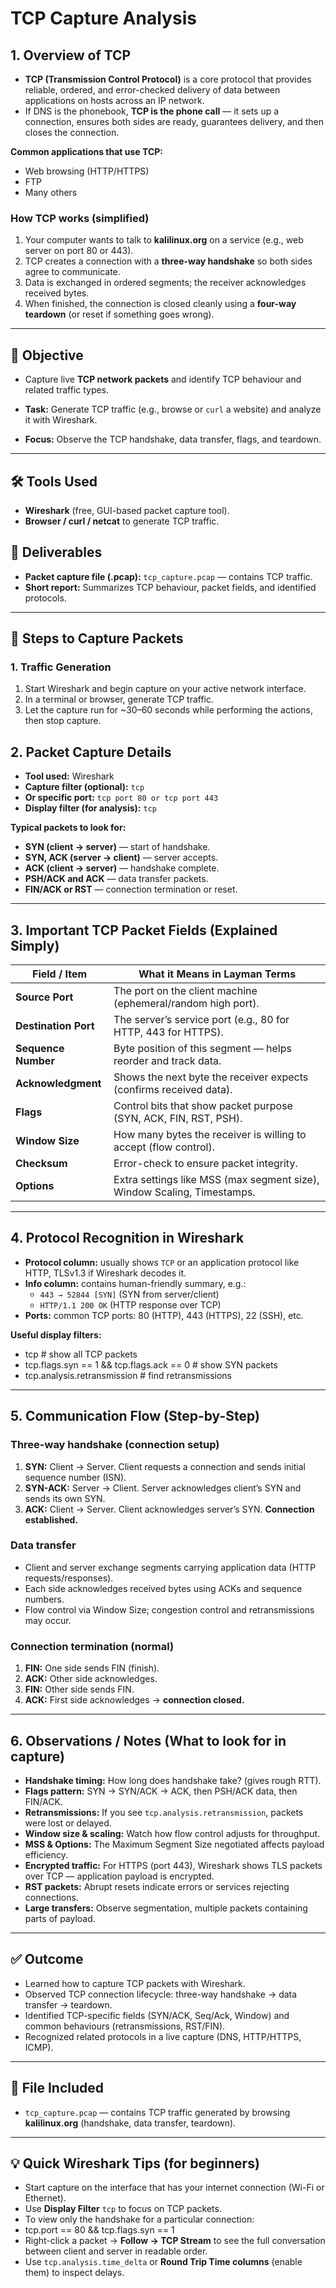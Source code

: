 # TCP Capture Analysis

## 1. Overview of TCP
- **TCP (Transmission Control Protocol)** is a core protocol that provides reliable, ordered, and error-checked delivery of data between applications on hosts across an IP network.  
- If DNS is the phonebook, **TCP is the phone call** — it sets up a connection, ensures both sides are ready, guarantees delivery, and then closes the connection.  

**Common applications that use TCP:**  
- Web browsing (HTTP/HTTPS)  
- FTP  
- Many others  

### How TCP works (simplified)
1. Your computer wants to talk to **kalilinux.org** on a service (e.g., web server on port 80 or 443).  
2. TCP creates a connection with a **three-way handshake** so both sides agree to communicate.  
3. Data is exchanged in ordered segments; the receiver acknowledges received bytes.  
4. When finished, the connection is closed cleanly using a **four-way teardown** (or reset if something goes wrong).  

---

## 🎯 Objective
- Capture live **TCP network packets** and identify TCP behaviour and related traffic types.  

- **Task:** Generate TCP traffic (e.g., browse or `curl` a website) and analyze it with Wireshark.  
- **Focus:** Observe the TCP handshake, data transfer, flags, and teardown.  

---

## 🛠 Tools Used
- **Wireshark** (free, GUI-based packet capture tool).  
- **Browser / curl / netcat** to generate TCP traffic.  

## 📂 Deliverables
- **Packet capture file (.pcap):** `tcp_capture.pcap` — contains TCP traffic.
- **Short report:** Summarizes TCP behaviour, packet fields, and identified protocols.

---

## 🧭 Steps to Capture Packets

### 1. Traffic Generation
1. Start Wireshark and begin capture on your active network interface.
2. In a terminal or browser, generate TCP traffic.
3. Let the capture run for ~30–60 seconds while performing the actions, then stop capture.

## 2. Packet Capture Details

- **Tool used:** Wireshark  
- **Capture filter (optional):** `tcp`  
- **Or specific port:** `tcp port 80 or tcp port 443`  
- **Display filter (for analysis):** `tcp`  

**Typical packets to look for:**
- **SYN (client → server)** — start of handshake.  
- **SYN, ACK (server → client)** — server accepts.  
- **ACK (client → server)** — handshake complete.  
- **PSH/ACK and ACK** — data transfer packets.  
- **FIN/ACK or RST** — connection termination or reset.  

---

## 3. Important TCP Packet Fields (Explained Simply)

| Field / Item       | What it Means in Layman Terms |
|--------------------|-------------------------------|
| **Source Port**    | The port on the client machine (ephemeral/random high port). |
| **Destination Port** | The server’s service port (e.g., 80 for HTTP, 443 for HTTPS). |
| **Sequence Number** | Byte position of this segment — helps reorder and track data. |
| **Acknowledgment**  | Shows the next byte the receiver expects (confirms received data). |
| **Flags**           | Control bits that show packet purpose (SYN, ACK, FIN, RST, PSH). |
| **Window Size**     | How many bytes the receiver is willing to accept (flow control). |
| **Checksum**        | Error-check to ensure packet integrity. |
| **Options**         | Extra settings like MSS (max segment size), Window Scaling, Timestamps. |

---

## 4. Protocol Recognition in Wireshark

- **Protocol column:** usually shows `TCP` or an application protocol like HTTP, TLSv1.3 if Wireshark decodes it.  
- **Info column:** contains human-friendly summary, e.g.:  
  - `443 → 52844 [SYN]` (SYN from server/client)  
  - `HTTP/1.1 200 OK` (HTTP response over TCP)  
- **Ports:** common TCP ports: 80 (HTTP), 443 (HTTPS), 22 (SSH), etc.  

**Useful display filters:**
- tcp # show all TCP packets
- tcp.flags.syn == 1 && tcp.flags.ack == 0 # show SYN packets
- tcp.analysis.retransmission # find retransmissions


---

## 5. Communication Flow (Step-by-Step)

### Three-way handshake (connection setup)
1. **SYN:** Client → Server. Client requests a connection and sends initial sequence number (ISN).  
2. **SYN-ACK:** Server → Client. Server acknowledges client’s SYN and sends its own SYN.  
3. **ACK:** Client → Server. Client acknowledges server’s SYN. **Connection established.**  

### Data transfer
- Client and server exchange segments carrying application data (HTTP requests/responses).  
- Each side acknowledges received bytes using ACKs and sequence numbers.  
- Flow control via Window Size; congestion control and retransmissions may occur.  

### Connection termination (normal)
1. **FIN:** One side sends FIN (finish).  
2. **ACK:** Other side acknowledges.  
3. **FIN:** Other side sends FIN.  
4. **ACK:** First side acknowledges → **connection closed.**  

---

## 6. Observations / Notes (What to look for in capture)
- **Handshake timing:** How long does handshake take? (gives rough RTT).  
- **Flags pattern:** SYN → SYN/ACK → ACK, then PSH/ACK data, then FIN/ACK.  
- **Retransmissions:** If you see `tcp.analysis.retransmission`, packets were lost or delayed.  
- **Window size & scaling:** Watch how flow control adjusts for throughput.  
- **MSS & Options:** The Maximum Segment Size negotiated affects payload efficiency.  
- **Encrypted traffic:** For HTTPS (port 443), Wireshark shows TLS packets over TCP — application payload is encrypted.  
- **RST packets:** Abrupt resets indicate errors or services rejecting connections.  
- **Large transfers:** Observe segmentation, multiple packets containing parts of payload.  

---

## ✅ Outcome
- Learned how to capture TCP packets with Wireshark.  
- Observed TCP connection lifecycle: three-way handshake → data transfer → teardown.  
- Identified TCP-specific fields (SYN/ACK, Seq/Ack, Window) and common behaviours (retransmissions, RST/FIN).  
- Recognized related protocols in a live capture (DNS, HTTP/HTTPS, ICMP).  

---

## 📎 File Included
- `tcp_capture.pcap` — contains TCP traffic generated by browsing **kalilinux.org** (handshake, data transfer, teardown).  

---

## 💡 Quick Wireshark Tips (for beginners)
- Start capture on the interface that has your internet connection (Wi-Fi or Ethernet).  
- Use **Display Filter** `tcp` to focus on TCP packets.  
- To view only the handshake for a particular connection:  
- tcp.port == 80 && tcp.flags.syn == 1
- Right-click a packet → **Follow → TCP Stream** to see the full conversation between client and server in readable order.  
- Use `tcp.analysis.time_delta` or **Round Trip Time columns** (enable them) to inspect delays.
